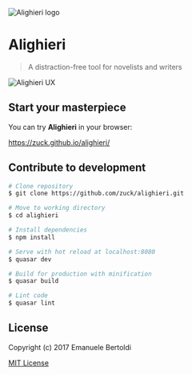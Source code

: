 ![Alighieri logo](https://rawgit.com/zuck/alighieri/master/art/logo.svg)

# Alighieri

> A distraction-free tool for novelists and writers

![Alighieri UX](https://raw.githubusercontent.com/zuck/alighieri/master/art/screenshot.png?raw=true)

## Start your masterpiece

You can try **Alighieri** in your browser:

https://zuck.github.io/alighieri/

## Contribute to development

``` bash
# Clone repository
$ git clone https://github.com/zuck/alighieri.git

# Move to working directory
$ cd alighieri

# Install dependencies
$ npm install

# Serve with hot reload at localhost:8080
$ quasar dev

# Build for production with minification
$ quasar build

# Lint code
$ quasar lint
```

## License

Copyright (c) 2017 Emanuele Bertoldi

[MIT License](http://en.wikipedia.org/wiki/MIT_License)
